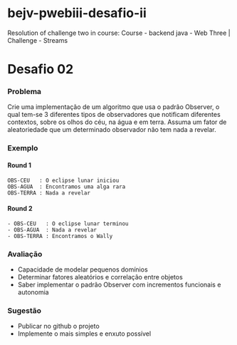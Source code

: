 # bejv-pwebiii-desafio-ii
Resolution of challenge two in course: Course - backend java - Web Three | Challenge - Streams

# Desafio 02

### Problema
Crie uma implementação de um algoritmo que usa o padrão Observer, o qual tem-se 3 diferentes tipos de observadores que notificam diferentes contextos, sobre os olhos do céu, na água e em terra. Assuma um fator de aleatoriedade que um determinado observador não tem nada a revelar.

### Exemplo
#### Round 1
```
OBS-CEU   : O eclipse lunar iniciou
OBS-AGUA  : Encontramos uma alga rara
OBS-TERRA : Nada a revelar
```

#### Round 2
```
- OBS-CEU   : O eclipse lunar terminou
- OBS-AGUA  : Nada a revelar
- OBS-TERRA : Encontramos o Wally
```

### Avaliação
- Capacidade de modelar pequenos domínios
- Determinar fatores aleatórios e correlação entre objetos
- Saber implementar o padrão Observer com incrementos funcionais e autonomia

### Sugestão
- Publicar no github o projeto
- Implemente o mais simples e enxuto possível
